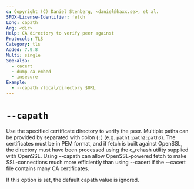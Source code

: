 ```yaml
---
c: Copyright (C) Daniel Stenberg, <daniel@haxx.se>, et al.
SPDX-License-Identifier: fetch
Long: capath
Arg: <dir>
Help: CA directory to verify peer against
Protocols: TLS
Category: tls
Added: 7.9.8
Multi: single
See-also:
  - cacert
  - dump-ca-embed
  - insecure
Example:
  - --capath /local/directory $URL
---
```


# `--capath`

Use the specified certificate directory to verify the peer. Multiple paths can
be provided by separated with colon (`:`) (e.g. `path1:path2:path3`). The
certificates must be in PEM format, and if fetch is built against OpenSSL, the
directory must have been processed using the c_rehash utility supplied with
OpenSSL. Using --capath can allow OpenSSL-powered fetch to make SSL-connections
much more efficiently than using --cacert if the --cacert file contains many
CA certificates.

If this option is set, the default capath value is ignored.
